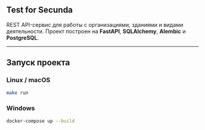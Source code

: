 ## Test for Secunda

REST API-сервис для работы с организациями, зданиями и видами деятельности.
Проект построен на **FastAPI**, **SQLAlchemy**, **Alembic** и **PostgreSQL**.

---

## Запуск проекта

### Linux / macOS
```bash
make run
```
### Windows
```bash
docker-compose up --build
```
